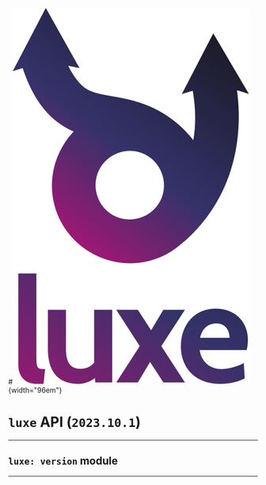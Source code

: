 #![](../../../images/luxe-dark.svg){width="96em"}

# `luxe` API (`2023.10.1`)  


---

## `luxe: version` module


---

